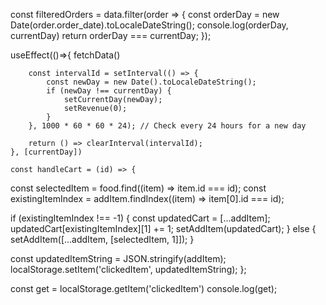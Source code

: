   const filteredOrders = data.filter(order => {
        const orderDay = new Date(order.order_date).toLocaleDateString();
        console.log(orderDay, currentDay)
        return orderDay === currentDay;
    });
    
useEffect(()=>{
        fetchData()

        const intervalId = setInterval(() => {
            const newDay = new Date().toLocaleDateString();
            if (newDay !== currentDay) {
                setCurrentDay(newDay);
                setRevenue(0);
            }
        }, 1000 * 60 * 60 * 24); // Check every 24 hours for a new day

        return () => clearInterval(intervalId);
    }, [currentDay])

    const handleCart = (id) => {
  const selectedItem = food.find((item) => item.id === id);
  const existingItemIndex = addItem.findIndex((item) => item[0].id === id);

  if (existingItemIndex !== -1) {
    const updatedCart = [...addItem];
    updatedCart[existingItemIndex][1] += 1;
    setAddItem(updatedCart);
  } else {
    setAddItem([...addItem, [selectedItem, 1]]);
  }

  const updatedItemString = JSON.stringify(addItem);
  localStorage.setItem('clickedItem', updatedItemString);
};

const get = localStorage.getItem('clickedItem')
console.log(get);